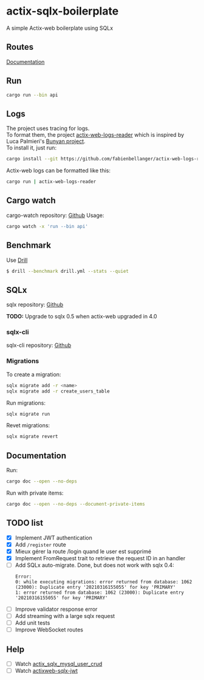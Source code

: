 # actix-sqlx-boilerplate
A simple Actix-web boilerplate using SQLx


## Routes
[Documentation](ROUTES.md)
  
## Run
```bash
cargo run --bin api
```

## Logs
The project uses tracing for logs.  
To format them, the project [actix-web-logs-reader](https://github.com/fabienbellanger/actix-web-logs-reader) which is inspired by Luca Palmieri's [Bunyan project](https://github.com/LukeMathWalker/bunyan).  
To install it, just run:
```bash
cargo install --git https://github.com/fabienbellanger/actix-web-logs-reader --branch main
```
Actix-web logs can be formatted like this:
```bash
cargo run | actix-web-logs-reader
```

## Cargo watch
cargo-watch repository: [Github](https://github.com/passcod/cargo-watch)
Usage:
```bash
cargo watch -x 'run --bin api'
```

## Benchmark
Use [Drill](https://github.com/fcsonline/drill)
```bash
$ drill --benchmark drill.yml --stats --quiet
```

## SQLx
sqlx repository: [Github](https://github.com/launchbadge/sqlx)

**TODO:** Upgrade to sqlx 0.5 when actix-web upgraded in 4.0

### sqlx-cli
sqlx-cli repository: [Github](https://github.com/launchbadge/sqlx/tree/master/sqlx-cli)

### Migrations
To create a migration:
```bash
sqlx migrate add -r <name>
sqlx migrate add -r create_users_table
```
Run migrations:
```bash
sqlx migrate run
```
Revet migrations:
```bash
sqlx migrate revert
```

## Documentation
Run:
```bash
cargo doc --open --no-deps
```

Run with private items:
```bash
cargo doc --open --no-deps --document-private-items
```

## TODO list
-  [x] Implement JWT authentication
-  [x] Add `/register` route
-  [x] Mieux gérer la route /login quand le user est supprimé
-  [x] Implement FromRequest trait to retrieve the request ID in an handler
-  [ ] Add SQLx auto-migrate. Done, but does not work with sqlx 0.4: 
    ```
    Error: 
    0: while executing migrations: error returned from database: 1062 (23000): Duplicate entry '20210316155055' for key 'PRIMARY'
    1: error returned from database: 1062 (23000): Duplicate entry '20210316155055' for key 'PRIMARY'
    ```
-  [ ] Improve validator response error
-  [ ] Add streaming with a large sqlx request
-  [ ] Add unit tests
-  [ ] Improve WebSocket routes

## Help
-  [ ] Watch [actix_sqlx_mysql_user_crud](https://github.com/jamesjmeyer210/actix_sqlx_mysql_user_crud)
-  [ ] Watch [actixweb-sqlx-jwt](https://github.com/biluohc/actixweb-sqlx-jwt/blob/master/src/middlewares/auth.rs)
